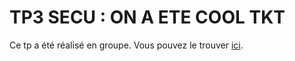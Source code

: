 # TP3 SECU : ON A ETE COOL TKT

Ce tp a été réalisé en groupe.
Vous pouvez le trouver [ici](https://github.com/ninjawill543/Ynov_Network_Report).
